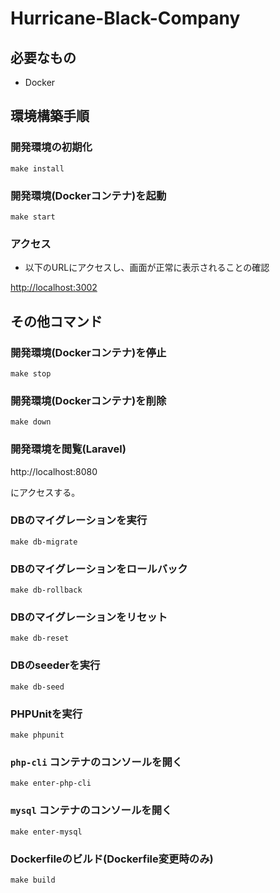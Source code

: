 # Hurricane-Black-Company

## 必要なもの

* Docker

## 環境構築手順

### 開発環境の初期化

```
make install
```

### 開発環境(Dockerコンテナ)を起動

```
make start
```

### アクセス
- 以下のURLにアクセスし、画面が正常に表示されることの確認

[http://localhost:3002](http://localhost:3002)


## その他コマンド

### 開発環境(Dockerコンテナ)を停止

```
make stop
```

### 開発環境(Dockerコンテナ)を削除

```
make down
```

### 開発環境を閲覧(Laravel)

http://localhost:8080

にアクセスする。

### DBのマイグレーションを実行

```
make db-migrate
```

### DBのマイグレーションをロールバック

```
make db-rollback
```

### DBのマイグレーションをリセット

```
make db-reset
```

### DBのseederを実行

```
make db-seed
```

### PHPUnitを実行

```
make phpunit
```

### `php-cli` コンテナのコンソールを開く

```
make enter-php-cli
```

### `mysql` コンテナのコンソールを開く

```
make enter-mysql
```

### Dockerfileのビルド(Dockerfile変更時のみ)

```
make build
```
